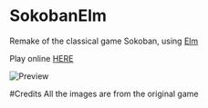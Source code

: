# SokobanElm
Remake of the classical game Sokoban, using [Elm](http://elm-lang.org "")

Play online [HERE](http://g4bb3r.github.io/SokobanElm/index.html "")

![Preview](http://i.snag.gy/wbKsG.jpg)

#Credits
All the images are from the original game
